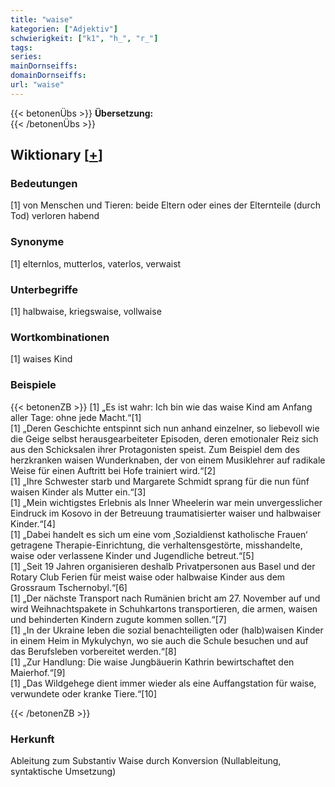 ```yaml
---
title: "waise"
kategorien: ["Adjektiv"]
schwierigkeit: ["k1", "h_", "r_"]
tags:
series:
mainDornseiffs:
domainDornseiffs:
url: "waise"
---
```


{{< betonenÜbs >}}
**Übersetzung:**  
{{< /betonenÜbs >}}

## Wiktionary [[+](https://de.wiktionary.org/wiki/waise)]

### Bedeutungen
[1] von Menschen und Tieren: beide Eltern oder eines der Elternteile (durch Tod) verloren habend  

### Synonyme
[1] elternlos, mutterlos, vaterlos, verwaist  

### Unterbegriffe
[1] halbwaise, kriegswaise, vollwaise  

### Wortkombinationen
[1] waises Kind  

### Beispiele
{{< betonenZB >}}
[1] „Es ist wahr: Ich bin wie das waise Kind am Anfang aller Tage: ohne jede Macht.“[1]  
[1] „Deren Geschichte entspinnt sich nun anhand einzelner, so liebevoll wie die Geige selbst herausgearbeiteter Episoden, deren emotionaler Reiz sich aus den Schicksalen ihrer Protagonisten speist. Zum Beispiel dem des herzkranken waisen Wunderknaben, der von einem Musiklehrer auf radikale Weise für einen Auftritt bei Hofe trainiert wird.“[2]  
[1] „Ihre Schwester starb und Margarete Schmidt sprang für die nun fünf waisen Kinder als Mutter ein.“[3]  
[1] „Mein wichtigstes Erlebnis als Inner Wheelerin war mein unvergesslicher Eindruck im Kosovo in der Betreuung traumatisierter waiser und halbwaiser Kinder.“[4]  
[1] „Dabei handelt es sich um eine vom ‚Sozialdienst katholische Frauen‘ getragene Therapie-Einrichtung, die verhaltensgestörte, misshandelte, waise oder verlassene Kinder und Jugendliche betreut.“[5]  
[1] „Seit 19 Jahren organisieren deshalb Privatpersonen aus Basel und der Rotary Club Ferien für meist waise oder halbwaise Kinder aus dem Grossraum Tschernobyl.“[6]  
[1] „Der nächste Transport nach Rumänien bricht am 27. November auf und wird Weihnachtspakete in Schuhkartons transportieren, die armen, waisen und behinderten Kindern zugute kommen sollen.“[7]  
[1] „In der Ukraine leben die sozial benachteiligten oder (halb)waisen Kinder in einem Heim in Mykulychyn, wo sie auch die Schule besuchen und auf das Berufsleben vorbereitet werden.“[8]  
[1] „Zur Handlung: Die waise Jungbäuerin Kathrin bewirtschaftet den Maierhof.“[9]  
[1] „Das Wildgehege dient immer wieder als eine Auffangstation für waise, verwundete oder kranke Tiere.“[10]  

{{< /betonenZB >}}
### Herkunft
Ableitung zum Substantiv Waise durch Konversion (Nullableitung, syntaktische Umsetzung)  



